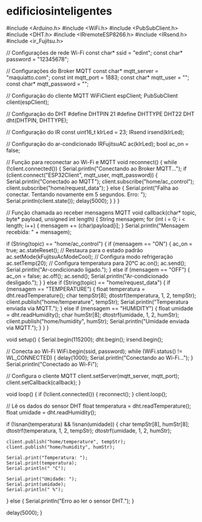 # edificiosinteligentes
#include <Arduino.h>
#include <WiFi.h>
#include <PubSubClient.h>
#include <DHT.h>
#include <IRremoteESP8266.h>
#include <IRsend.h>
#include <ir_Fujitsu.h>

// Configurações de rede Wi-Fi
const char* ssid = "edint";
const char* password = "12345678";

// Configurações do Broker MQTT
const char* mqtt_server = "maquiatto.com";
const int mqtt_port = 1883;
const char* mqtt_user = "";
const char* mqtt_password = "";

// Configuração do cliente MQTT
WiFiClient espClient;
PubSubClient client(espClient);

// Configuração do DHT
#define DHTPIN 21
#define DHTTYPE DHT22
DHT dht(DHTPIN, DHTTYPE);

// Configuração do IR
const uint16_t kIrLed = 23;
IRsend irsend(kIrLed);

// Configuração do ar-condicionado
IRFujitsuAC ac(kIrLed);
bool ac_on = false;

// Função para reconectar ao Wi-Fi e MQTT
void reconnect() {
  while (!client.connected()) {
    Serial.println("Conectando ao Broker MQTT...");
    if (client.connect("ESP32Client", mqtt_user, mqtt_password)) {
      Serial.println("Conectado ao MQTT");
      client.subscribe("home/ac_control");
      client.subscribe("home/request_data");
    } else {
      Serial.print("Falha ao conectar. Tentando novamente em 5 segundos. Erro: ");
      Serial.println(client.state());
      delay(5000);
    }
  }
}

// Função chamada ao receber mensagens MQTT
void callback(char* topic, byte* payload, unsigned int length) {
  String mensagem;
  for (int i = 0; i < length; i++) {
    mensagem += (char)payload[i];
  }
  Serial.println("Mensagem recebida: " + mensagem);

  if (String(topic) == "home/ac_control") {
    if (mensagem == "ON") {
      ac_on = true;
      ac.stateReset();  // Restaura para o estado padrão
      ac.setMode(kFujitsuAcModeCool); // Configura modo refrigeração
      ac.setTemp(20);                 // Configura temperatura para 20°C
      ac.on();
      ac.send();
      Serial.println("Ar-condicionado ligado.");
    } else if (mensagem == "OFF") {
      ac_on = false;
      ac.off();
      ac.send();
      Serial.println("Ar-condicionado desligado.");
    }
  } else if (String(topic) == "home/request_data") {
    if (mensagem == "TEMPERATURE") {
      float temperatura = dht.readTemperature();
      char tempStr[8];
      dtostrf(temperatura, 1, 2, tempStr);
      client.publish("home/temperature", tempStr);
      Serial.println("Temperatura enviada via MQTT.");
    } else if (mensagem == "HUMIDITY") {
      float umidade = dht.readHumidity();
      char humStr[8];
      dtostrf(umidade, 1, 2, humStr);
      client.publish("home/humidity", humStr);
      Serial.println("Umidade enviada via MQTT.");
    }
  }
}

void setup() {
  Serial.begin(115200);
  dht.begin();
  irsend.begin();

  // Conecta ao Wi-Fi
  WiFi.begin(ssid, password);
  while (WiFi.status() != WL_CONNECTED) {
    delay(1000);
    Serial.println("Conectando ao Wi-Fi...");
  }
  Serial.println("Conectado ao Wi-Fi");

  // Configura o cliente MQTT
  client.setServer(mqtt_server, mqtt_port);
  client.setCallback(callback);
}

void loop() {
  if (!client.connected()) {
    reconnect();
  }
  client.loop();

  // Lê os dados do sensor DHT
  float temperatura = dht.readTemperature();
  float umidade = dht.readHumidity();

  if (!isnan(temperatura) && !isnan(umidade)) {
    char tempStr[8], humStr[8];
    dtostrf(temperatura, 1, 2, tempStr);
    dtostrf(umidade, 1, 2, humStr);

    client.publish("home/temperature", tempStr);
    client.publish("home/humidity", humStr);

    Serial.print("Temperatura: ");
    Serial.print(temperatura);
    Serial.println(" °C");

    Serial.print("Umidade: ");
    Serial.print(umidade);
    Serial.println(" %");
  } else {
    Serial.println("Erro ao ler o sensor DHT.");
  }

  delay(5000);
}

